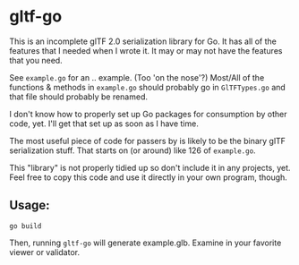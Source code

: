 # gltf-go

This is an incomplete glTF 2.0 serialization library for Go.  It has all of the features that I needed when I wrote it.  It may or may not have the features that you need.  

See `example.go` for an .. example.  (Too 'on the nose'?)  Most/All of the functions & methods in `example.go` should probably go in `GlTFTypes.go` and that file should probably be renamed.

I don't know how to properly set up Go packages for consumption by other code, yet.  I'll get that set up as soon as I have time. 

The most useful piece of code for passers by is likely to be the binary glTF serialization stuff.  That starts on (or around) like 126 of `example.go`.

This "library" is not properly tidied up so don't include it in any projects, yet.  Feel free to copy this code and use it directly in your own program, though.

## Usage:

`go build`

Then, running `gltf-go` will generate example.glb.  Examine in your favorite viewer or validator.